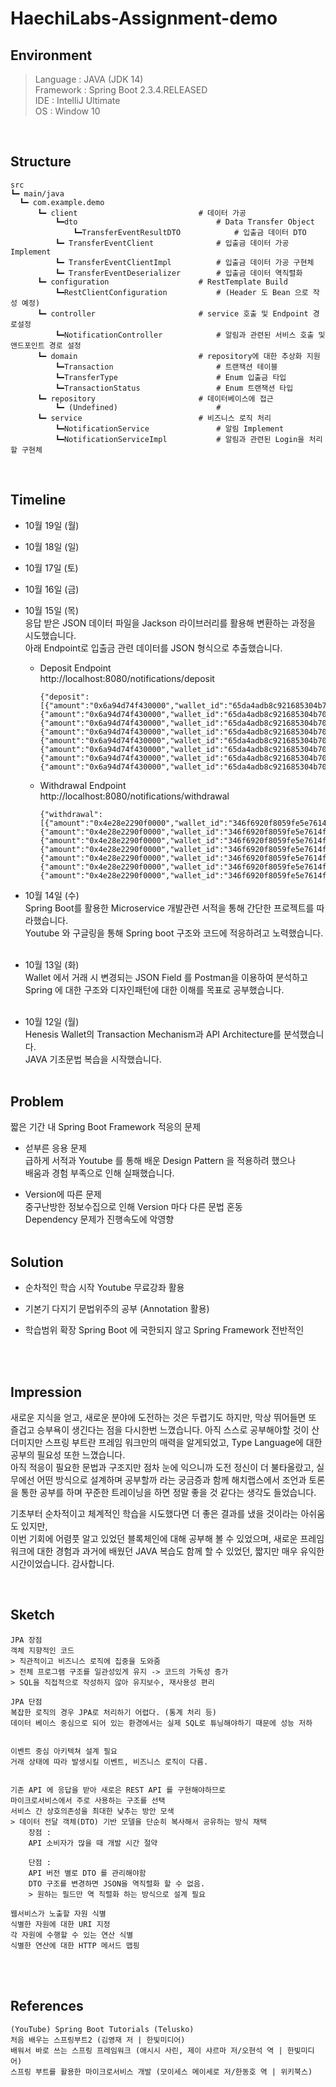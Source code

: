 # HaechiLabs-Assignment-demo

## Environment

> Language : JAVA (JDK 14)<br/>
> Framework : Spring Boot 2.3.4.RELEASED <br/>
> IDE : IntelliJ Ultimate<br/>
> OS : Window 10<br/>

<br/>

## Structure
  ```
  src
  ┗━ main/java           
    ┗━ com.example.demo          
        ┗━ client                           # 데이터 가공
            ┗━dto                               # Data Transfer Object    
                ┗━TransferEventResultDTO            # 입출금 데이터 DTO
            ┗━ TransferEventClient              # 입출금 데이터 가공 Implement
            ┗━ TransferEventClientImpl          # 입출금 데이터 가공 구현체
            ┗━ TransferEventDeserializer        # 입출금 데이터 역직렬화
        ┗━ configuration                    # RestTemplate Build
            ┗━RestClientConfiguration           # (Header 도 Bean 으로 작성 예정)
        ┗━ controller                       # service 호출 및 Endpoint 경로설정
            ┗━NotificationController            # 알림과 관련된 서비스 호출 및 앤드포인트 경로 설정
        ┗━ domain                           # repository에 대한 추상화 지원
            ┗━Transaction                       # 트랜잭션 테이블
            ┗━TransferType                      # Enum 입출금 타입
            ┗━TransactionStatus                 # Enum 트랜잭션 타입
        ┗━ repository                       # 데이터베이스에 접근
            ┗━ (Undefined)                      # 
        ┗━ service                          # 비즈니스 로직 처리
            ┗━NotificationService               # 알림 Implement
            ┗━NotificationServiceImpl           # 알림과 관련된 Login을 처리할 구현체
  ```
<br/>

## Timeline
- 10월 19일 (월)<br>

- 10월 18일 (일)<br>

- 10월 17일 (토)<br>

- 10월 16일 (금)<br>

- 10월 15일 (목)<br> 
응답 받은 JSON 데이터 파일을 Jackson 라이브러리를 활용해 변환하는 과정을 시도했습니다.<br>
아래 Endpoint로 입출금 관련 데이터를 JSON 형식으로 추출했습니다.<br>
    - Deposit Endpoint<br>
    http://localhost:8080/notifications/deposit
        ```
        {"deposit":[{"amount":"0x6a94d74f430000","wallet_id":"65da4adb8c921685304b709db180cc62","ticker":"ETH","tx_hash":"0x0c0ff4769957fc36e33e921557e73a1bd82a1c54efb9c52f349e8843736891b6","to_address":"0x552fec7ab6e3336b976eeb408c3b2d15e96de06f","type":"DEPOSIT","from_address":"0x4d41332e31a57d14899a3890b665710076a298d4"},{"amount":"0x6a94d74f430000","wallet_id":"65da4adb8c921685304b709db180cc62","ticker":"ETH","tx_hash":"0x0c0ff4769957fc36e33e921557e73a1bd82a1c54efb9c52f349e8843736891b6","to_address":"0x552fec7ab6e3336b976eeb408c3b2d15e96de06f","type":"DEPOSIT","from_address":"0x4d41332e31a57d14899a3890b665710076a298d4"},{"amount":"0x6a94d74f430000","wallet_id":"65da4adb8c921685304b709db180cc62","ticker":"ETH","tx_hash":"0x0c0ff4769957fc36e33e921557e73a1bd82a1c54efb9c52f349e8843736891b6","to_address":"0x552fec7ab6e3336b976eeb408c3b2d15e96de06f","type":"DEPOSIT","from_address":"0x4d41332e31a57d14899a3890b665710076a298d4"},{"amount":"0x6a94d74f430000","wallet_id":"65da4adb8c921685304b709db180cc62","ticker":"ETH","tx_hash":"0x0c0ff4769957fc36e33e921557e73a1bd82a1c54efb9c52f349e8843736891b6","to_address":"0x552fec7ab6e3336b976eeb408c3b2d15e96de06f","type":"DEPOSIT","from_address":"0x4d41332e31a57d14899a3890b665710076a298d4"},{"amount":"0x6a94d74f430000","wallet_id":"65da4adb8c921685304b709db180cc62","ticker":"ETH","tx_hash":"0x0c0ff4769957fc36e33e921557e73a1bd82a1c54efb9c52f349e8843736891b6","to_address":"0x552fec7ab6e3336b976eeb408c3b2d15e96de06f","type":"DEPOSIT","from_address":"0x4d41332e31a57d14899a3890b665710076a298d4"},{"amount":"0x6a94d74f430000","wallet_id":"65da4adb8c921685304b709db180cc62","ticker":"ETH","tx_hash":"0x0c0ff4769957fc36e33e921557e73a1bd82a1c54efb9c52f349e8843736891b6","to_address":"0x552fec7ab6e3336b976eeb408c3b2d15e96de06f","type":"DEPOSIT","from_address":"0x4d41332e31a57d14899a3890b665710076a298d4"},{"amount":"0x6a94d74f430000","wallet_id":"65da4adb8c921685304b709db180cc62","ticker":"ETH","tx_hash":"0x0c0ff4769957fc36e33e921557e73a1bd82a1c54efb9c52f349e8843736891b6","to_address":"0x552fec7ab6e3336b976eeb408c3b2d15e96de06f","type":"DEPOSIT","from_address":"0x4d41332e31a57d14899a3890b665710076a298d4"},{"amount":"0x6a94d74f430000","wallet_id":"65da4adb8c921685304b709db180cc62","ticker":"ETH","tx_hash":"0x0c0ff4769957fc36e33e921557e73a1bd82a1c54efb9c52f349e8843736891b6","to_address":"0x552fec7ab6e3336b976eeb408c3b2d15e96de06f","type":"DEPOSIT","from_address":"0x4d41332e31a57d14899a3890b665710076a298d4"}]}
        ```
    - Withdrawal Endpoint<br>
    http://localhost:8080/notifications/withdrawal
        ```
        {"withdrawal":[{"amount":"0x4e28e2290f0000","wallet_id":"346f6920f8059fe5e7614f6c46bd5cbb","ticker":"ETH","tx_hash":"0xa382a4083312740680eb173d415a17ba1ac689c3a6fd6ce3364cb79813f8cbeb","to_address":"0xe5b758b9891d665e81c678c33eeec3ff33fa85e5","type":"WITHDRAWAL","from_address":"0x4d41332e31a57d14899a3890b665710076a298d4"},{"amount":"0x4e28e2290f0000","wallet_id":"346f6920f8059fe5e7614f6c46bd5cbb","ticker":"ETH","tx_hash":"0xa382a4083312740680eb173d415a17ba1ac689c3a6fd6ce3364cb79813f8cbeb","to_address":"0xe5b758b9891d665e81c678c33eeec3ff33fa85e5","type":"WITHDRAWAL","from_address":"0x4d41332e31a57d14899a3890b665710076a298d4"},{"amount":"0x4e28e2290f0000","wallet_id":"346f6920f8059fe5e7614f6c46bd5cbb","ticker":"ETH","tx_hash":"0xa382a4083312740680eb173d415a17ba1ac689c3a6fd6ce3364cb79813f8cbeb","to_address":"0xe5b758b9891d665e81c678c33eeec3ff33fa85e5","type":"WITHDRAWAL","from_address":"0x4d41332e31a57d14899a3890b665710076a298d4"},{"amount":"0x4e28e2290f0000","wallet_id":"346f6920f8059fe5e7614f6c46bd5cbb","ticker":"ETH","tx_hash":"0xa382a4083312740680eb173d415a17ba1ac689c3a6fd6ce3364cb79813f8cbeb","to_address":"0xe5b758b9891d665e81c678c33eeec3ff33fa85e5","type":"WITHDRAWAL","from_address":"0x4d41332e31a57d14899a3890b665710076a298d4"},{"amount":"0x4e28e2290f0000","wallet_id":"346f6920f8059fe5e7614f6c46bd5cbb","ticker":"ETH","tx_hash":"0xa382a4083312740680eb173d415a17ba1ac689c3a6fd6ce3364cb79813f8cbeb","to_address":"0xe5b758b9891d665e81c678c33eeec3ff33fa85e5","type":"WITHDRAWAL","from_address":"0x4d41332e31a57d14899a3890b665710076a298d4"},{"amount":"0x4e28e2290f0000","wallet_id":"346f6920f8059fe5e7614f6c46bd5cbb","ticker":"ETH","tx_hash":"0xa382a4083312740680eb173d415a17ba1ac689c3a6fd6ce3364cb79813f8cbeb","to_address":"0xe5b758b9891d665e81c678c33eeec3ff33fa85e5","type":"WITHDRAWAL","from_address":"0x4d41332e31a57d14899a3890b665710076a298d4"},{"amount":"0x4e28e2290f0000","wallet_id":"346f6920f8059fe5e7614f6c46bd5cbb","ticker":"ETH","tx_hash":"0xa382a4083312740680eb173d415a17ba1ac689c3a6fd6ce3364cb79813f8cbeb","to_address":"0xe5b758b9891d665e81c678c33eeec3ff33fa85e5","type":"WITHDRAWAL","from_address":"0x4d41332e31a57d14899a3890b665710076a298d4"}]}
        ```
- 10월 14일 (수)<br> 
Spring Boot를 활용한 Microservice 개발관련 서적을 통해 간단한 프로젝트를 따라했습니다.<br>
Youtube 와 구글링을 통해 Spring boot 구조와 코드에 적응하려고 노력했습니다.<br><br>

- 10월 13일 (화)<br> 
Wallet 에서 거래 시 변경되는 JSON Field 를 Postman을 이용하여 분석하고 <br>
Spring 에 대한 구조와 디자인패턴에 대한 이해를 목표로 공부했습니다.<br><br>

- 10월 12일 (월)<br>
Henesis Wallet의 Transaction Mechanism과 API Architecture를 분석했습니다.<br>
JAVA 기초문법 복습을 시작했습니다.<br><br>

## Problem
짧은 기간 내 Spring Boot Framework 적응의 문제
- 섣부른 응용 문제<br>
    급하게 서적과 Youtube 를 통해 배운 Design Pattern 을 적용하려 했으나<br> 
    배움과 경험 부족으로 인해 실패했습니다.<br>
    
- Version에 따른 문제<br>
    중구난방한 정보수집으로 인해 Version 마다 다른 문법 혼동  
    Dependency 문제가 진행속도에 악영향<br><br>

## Solution
- 순차적인 학습 시작
    Youtube 무료강좌 활용 <br>

- 기본기 다지기
    문법위주의 공부 (Annotation 활용) <br>

- 학습범위 확장
    Spring Boot 에 국한되지 않고 Spring Framework 전반적인 <br>

<br><br>

## Impression
 새로운 지식을 얻고, 새로운 분야에 도전하는 것은 두렵기도 하지만, 막상 뛰어들면 또 즐겁고 승부욕이 생긴다는 점을 다시한번 느꼈습니다. 아직 스스로 공부해야할 것이 산더미지만 스프링 부트란 프레임 워크만의 매력을 알게되었고, Type Language에 대한 공부의 필요성 또한 느꼈습니다. <br>
 아직 적응이 필요한 문법과 구조지만 점차 눈에 익으니까 도전 정신이 더 불타올랐고, 실무에선 어떤 방식으로 설계하며 공부할까 라는 궁금증과 함께 해치랩스에서 조언과 토론을 통한 공부를 하며 꾸준한 트레이닝을 하면 정말 좋을 것 같다는 생각도 들었습니다. <br>

 기초부터 순차적이고 체계적인 학습을 시도했다면 더 좋은 결과를 냈을 것이라는 아쉬움도 있지만,<br>
 이번 기회에 어렴풋 알고 있었던 블록체인에 대해 공부해 볼 수 있었으며, 새로운 프레임워크에 대한 경험과 과거에 배웠던 JAVA 복습도 함께 할 수 있었던, 짧지만 매우 유익한 시간이었습니다. 감사합니다. <br>

<br>

## Sketch
```
JPA 장점
객체 지향적인 코드 
> 직관적이고 비즈니스 로직에 집중을 도와줌
> 전체 프로그램 구조를 일관성있게 유지 -> 코드의 가독성 증가
> SQL을 직접적으로 작성하지 않아 유지보수, 재사용성 편리

JPA 단점
복잡한 로직의 경우 JPA로 처리하기 어렵다. (통계 처리 등)
데이터 베이스 중심으로 되어 있는 환경에서는 실제 SQL로 튜닝해야하기 때문에 성능 저하


이벤트 중심 아키텍쳐 설계 필요
거래 상태에 따라 발생시킬 이벤트, 비즈니스 로직이 다름.


기존 API 에 응답을 받아 새로은 REST API 를 구현해야하므로
마이크로서비스에서 주로 사용하는 구조를 선택
서비스 간 상호의존성을 최대한 낮추는 방안 모색
> 데이터 전달 객체(DTO) 기반 모델을 단순히 복사해서 공유하는 방식 채택
    장점 :  
    API 소비자가 많을 때 개발 시간 절약
    
    단점 :  
    API 버전 별로 DTO 를 관리해야함
    DTO 구조를 변경하면 JSON을 역직렬화 할 수 없음.
    > 원하는 필드만 역 직렬화 하는 방식으로 설계 필요

웹서비스가 노출할 자원 식별
식별한 자원에 대한 URI 지정
각 자원에 수행할 수 있는 연산 식별
식별한 연산에 대한 HTTP 메서드 맵핑
```

<br><br>

## References

    (YouTube) Spring Boot Tutorials (Telusko)
    처음 배우는 스프링부트2 (김영재 저 | 한빛미디어)
    배워서 바로 쓰는 스프링 프레임워크 (애시시 사린, 제이 샤르마 저/오현석 역 | 한빛미디어)
    스프링 부트를 활용한 마이크로서비스 개발 (모이세스 메이세로 저/한동호 역 | 위키북스)
<br><br>